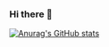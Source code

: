### Hi there 👋
[![Anurag's GitHub stats](https://github-readme-stats.vercel.app/api?username=debouncced)](https://github.com/anuraghazra/github-readme-stats&theme=react)
<!--
**Debouncced/Debouncced** is a ✨ _special_ ✨ repository because its `README.md` (this file) appears on your GitHub profile.

Here are some ideas to get you started:

- 🔭 I’m currently working on ...
- 🌱 I’m currently learning ...
- 👯 I’m looking to collaborate on ...
- 🤔 I’m looking for help with ...
- 💬 Ask me about ...
- 📫 How to reach me: ...
- 😄 Pronouns: ...
- ⚡ Fun fact: ...
-->

